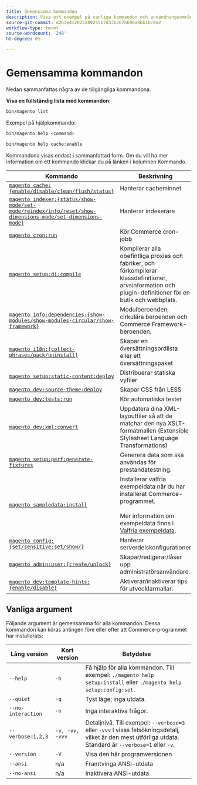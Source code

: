 ```yaml
---
title: Gemensamma kommandon
description: Visa ett exempel på vanliga kommandon och användningsområden för Commerce CLI.
source-git-commit: d263e412022a89255b7d33b267b696a8bb1bc8a2
workflow-type: tm+mt
source-wordcount: '248'
ht-degree: 0%

---
```



# Gemensamma kommandon

Nedan sammanfattas några av de tillgängliga kommandona.

**Visa en fullständig lista med kommandon**:

```bash
bin/magento list
```

Exempel på hjälpkommando:

```bash
bin/magento help <command>
```

```bash
bin/magento help cache:enable
```

Kommandona visas endast i sammanfattad form. Om du vill ha mer information om ett kommando klickar du på länken i kolumnen Kommando.

| Kommando | Beskrivning |
|--- |--- |
| [`magento cache:{enable/disable/clean/flush/status}`](../cli/manage-cache.md) | Hanterar cacheminnet |
| [`magento indexer:{status/show-mode/set-mode/reindex/info/reset/show-dimensions-mode/set-dimensions-mode}`](../cli/manage-indexers.md) | Hanterar indexerare |
| [`magento cron:run`](../cli/configure-cron-jobs.md) | Kör Commerce cron-jobb |
| [`magento setup:di:compile`](../cli/code-compiler.md) | Kompilerar alla obefintliga proxies och fabriker, och förkompilerar klassdefinitioner, arvsinformation och plugin-definitioner för en butik och webbplats. |
| [`magento info:dependencies:{show-modules/show-modules-circular/show-framework}`](../cli/dependency-reports.md) | Modulberoenden, cirkulära beroenden och Commerce Framework-beroenden. |
| [`magento i18n:{collect-phrases/pack/uninstall}`](../cli/localization.md) | Skapar en översättningsordlista eller ett översättningspaket |
| [`magento setup:static-content:deploy`](../cli/static-view-file-deployment.md) | Distribuerar statiska vyfiler |
| [`magento dev:source-theme:deploy`](../cli/create-symlinks.md) | Skapar CSS från LESS |
| [`magento dev:tests:run`](../cli/unit-tests.md) | Kör automatiska tester |
| [`magento dev:xml:convert`](../cli/convert-layout-files.md) | Uppdatera dina XML-layoutfiler så att de matchar den nya XSLT-formatmallen (Extensible Stylesheet Language Transformations) |
| [`magento setup:perf:generate-fixtures`](../cli/generate-data.md) | Generera data som ska användas för prestandatestning. |
| [`magento sampledata:install`](../../installation/sample-data/overview.md) | Installerar valfria exempeldata när du har installerat Commerce-programmet.<br><br>Mer information om exempeldata finns i [Valfria exempeldata](../../installation/sample-data/overview.md). |
| [`magento config:{set/sensitive:set/show/}`](../cli/set-configuration-values.md) | Hanterar serverdelskonfigurationer |
| [`magento admin:user:{create/unlock}`](../../installation/tutorials/admin.md#create-edit-or-unloack-an-administrator-account) | Skapar/redigerar/låser upp administratörsanvändare. |
| [`magento dev:template-hints:{enable/disable}`](https://developer.adobe.com/commerce/frontend-core/guide/themes/debug/) | Aktiverar/inaktiverar tips för utvecklarmallar. |

## Vanliga argument

Följande argument är gemensamma för alla kommandon. Dessa kommandon kan köras antingen före eller efter att Commerce-programmet har installerats:

| Lång version | Kort version | Betydelse |
|--- |--- |--- |
| `--help` | `-h` | Få hjälp för alla kommandon. Till exempel: `./magento help setup:install` eller `./magento help setup:config:set`. |
| `--quiet` | `-q` | Tyst läge; inga utdata. |
| `--no-interaction` | `-n` | Inga interaktiva frågor. |
| `--verbose=1,2,3` | `-v, -vv, -vvv` | Detaljnivå. Till exempel: `--verbose=3` eller `-vvv` I visas felsökningsdetalj, vilket är den mest utförliga utdata. Standard är `--verbose=1` eller `-v`. |
| `--version` | `-V` | Visa den här programversionen |
| `--ansi` | n/a | Framtvinga ANSI-utdata |
| `--no-ansi` | n/a | Inaktivera ANSI-utdata |
